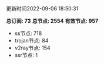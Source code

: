 更新时间2022-09-06 18:50:31

**总订阅: 73**
**总节点: 2554**
**有效节点: 957**
- ss节点: 718
- trojan节点: 84
- v2ray节点: 154
- ssr节点: 1
